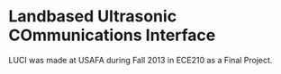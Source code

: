 # Landbased Ultrasonic COmmunications Interface

LUCI was made at USAFA during Fall 2013 in ECE210 as a Final Project.
